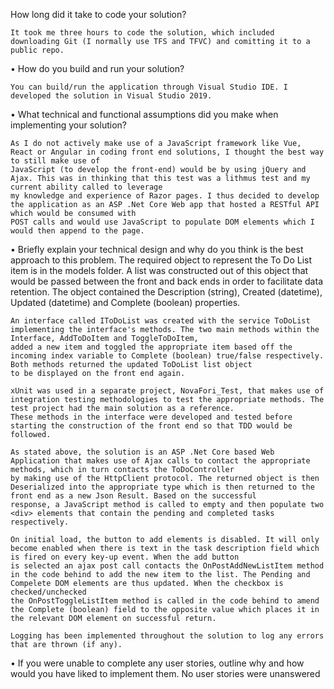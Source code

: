 

How long did it take to code your solution?

	It took me three hours to code the solution, which included downloading Git (I normally use TFS and TFVC) and comitting it to a public repo.

• How do you build and run your solution?

	You can build/run the application through Visual Studio IDE. I developed the solution in Visual Studio 2019.

• What technical and functional assumptions did you make when implementing your
solution?

	As I do not actively make use of a JavaScript framework like Vue, React or Angular in coding front end solutions, I thought the best way to still make use of 
	JavaScript (to develop the front-end) would be by using jQuery and Ajax. This was in thinking that this test was a lithmus test and my current ability called to leverage 
	my knowledge and experience of Razor pages. I thus decided to develop the application as an ASP .Net Core Web app that hosted a RESTful API which would be consumed with 
	POST calls and would use JavaScript to populate DOM elements which I would then append to the page. 

• Briefly explain your technical design and why do you think is the best approach to this
problem.
	The required object to represent the To Do List item is in the models folder. A list was constructed out of this object that would be passed between the front and back ends in order
	to facilitate data retention. The object contained the Description (string), Created (datetime), Updated (datetime) and Complete (boolean) properties. 

	An interface called IToDoList was created with the service ToDoList implementing the interface's methods. The two main methods within the Interface, AddToDoItem and ToggleToDoItem, 
	added a new item and toggled the appropriate item based off the incoming index variable to Complete (boolean) true/false respectively. Both methods returned the updated ToDoList list object
	to be displayed on the front end again. 

	xUnit was used in a separate project, NovaFori_Test, that makes use of integration testing methodologies to test the appropriate methods. The test project had the main solution as a reference. 
	These methods in the interface were developed and tested before starting the construction of the front end so that TDD would be followed.

	As stated above, the solution is an ASP .Net Core based Web Application that makes use of Ajax calls to contact the appropriate methods, which in turn contacts the ToDoController
	by making use of the HttpClient protocol. The returned object is then Deserialized into the appropriate type which is then returned to the front end as a new Json Result. Based on the successful
	response, a JavaScript method is called to empty and then populate two <div> elements that contain the pending and completed tasks respectively.

	On initial load, the button to add elements is disabled. It will only become enabled when there is text in the task description field which is fired on every key-up event. When the add button 
	is selected an ajax post call contacts the OnPostAddNewListItem method in the code behind to add the new item to the list. The Pending and Compelete DOM elements are thus updated. When the checkbox is checked/unchecked
	the OnPostToggleListItem method is called in the code behind to amend the Complete (boolean) field to the opposite value which places it in the relevant DOM element on successful return. 

	Logging has been implemented throughout the solution to log any errors that are thrown (if any).


• If you were unable to complete any user stories, outline why and how would you have
liked to implement them.
	No user stories were unanswered

